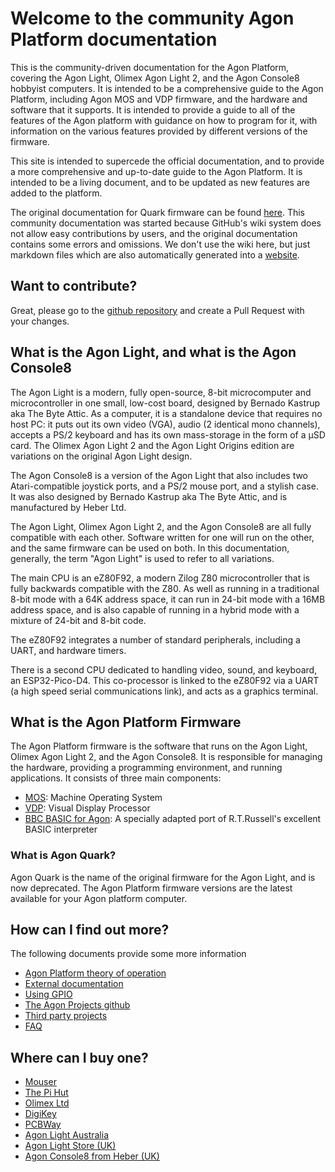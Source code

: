 # Welcome to the community Agon Platform documentation

This is the community-driven documentation for the Agon Platform, covering the Agon Light, Olimex Agon Light 2, and the Agon Console8 hobbyist computers.  It is intended to be a comprehensive guide to the Agon Platform, including Agon MOS and VDP firmware, and the hardware and software that it supports.  It is intended to provide a guide to all of the features of the Agon platform with guidance on how to program for it, with information on the various features provided by different versions of the firmware.

This site is intended to supercede the official documentation, and to provide a more comprehensive and up-to-date guide to the Agon Platform.  It is intended to be a living document, and to be updated as new features are added to the platform.

The original documentation for Quark firmware can be found [here](https://github.com/breakintoprogram/agon-docs/wiki). This community documentation was started because GitHub's wiki system does not allow easy contributions by users, and the original documentation contains some errors and omissions.  We don't use the wiki here, but just markdown files which are also automatically generated into a [website](https://agonplatform.github.io/agon-docs/).

## Want to contribute?

Great, please go to the [github repository](https://github.com/AgonPlatform/agon-docs) and create a Pull Request with your changes.

## What is the Agon Light, and what is the Agon Console8

The Agon Light is a modern, fully open-source, 8-bit microcomputer and microcontroller in one small, low-cost board, designed by Bernado Kastrup aka The Byte Attic. As a computer, it is a standalone device that requires no host PC: it puts out its own video (VGA), audio (2 identical mono channels), accepts a PS/2 keyboard and has its own mass-storage in the form of a µSD card.  The Olimex Agon Light 2 and the Agon Light Origins edition are variations on the original Agon Light design.

The Agon Console8 is a version of the Agon Light that also includes two Atari-compatible joystick ports, and a PS/2 mouse port, and a stylish case.  It was also designed by Bernado Kastrup aka The Byte Attic, and is manufactured by Heber Ltd.

The Agon Light, Olimex Agon Light 2, and the Agon Console8 are all fully compatible with each other.  Software written for one will run on the other, and the same firmware can be used on both.  In this documentation, generally, the term "Agon Light" is used to refer to all variations.

The main CPU is an eZ80F92, a modern Zilog Z80 microcontroller that is fully backwards compatible with the Z80. As well as running in a traditional 8-bit mode with a 64K address space, it can run in 24-bit mode with a 16MB address space, and is also capable of running in a hybrid mode with a mixture of 24-bit and 8-bit code.

The eZ80F92 integrates a number of standard peripherals, including a UART, and hardware timers.

There is a second CPU dedicated to handling video, sound, and keyboard, an ESP32-Pico-D4. This co-processor is linked to the eZ80F92 via a UART (a high speed serial communications link), and acts as a graphics terminal.

## What is the Agon Platform Firmware

The Agon Platform firmware is the software that runs on the Agon Light, Olimex Agon Light 2, and the Agon Console8. It is responsible for managing the hardware, providing a programming environment, and running applications.  It consists of three main components:

* [MOS](MOS.md): Machine Operating System
* [VDP](VDP.md): Visual Display Processor
* [BBC BASIC for Agon](BBC-BASIC-for-Agon.md): A specially adapted port of R.T.Russell's excellent BASIC interpreter

### What is Agon Quark?

Agon Quark is the name of the original firmware for the Agon Light, and is now deprecated.  The Agon Platform firmware versions are the latest available for your Agon platform computer.

## How can I find out more?

The following documents provide some more information

* [Agon Platform theory of operation](Theory-of-operation.md)
* [External documentation](External-Documentation.md)
* [Using GPIO](GPIO.md)
* [The Agon Projects github](Projects.md)
* [Third party projects](Third-Party-Projects.md)
* [FAQ](FAQ.md)

## Where can I buy one?

- [Mouser](https://www.mouser.com/ProductDetail/Olimex-Ltd/AgonLight2?qs=9vOqFld9vZWAIti5ng59Vw%3D%3D)
- [The Pi Hut](https://thepihut.com/products/agonlight2-z80-bbc-basic-retro-single-board-computer)
- [Olimex Ltd](https://www.olimex.com/Products/Retro-Computers/AgonLight2/open-source-hardware)
- [DigiKey](https://www.digikey.com/en/products/detail/olimex-ltd/AGONLIGHT2/19204345)
- [PCBWay](https://www.pcbway.com/project/gifts_detail/Agon_light_3f7ffaa8.html)
- [Agon Light Australia](https://agonlight.au)
- [Agon Light Store (UK)](http://agon-light.store)
- [Agon Console8 from Heber (UK)](https://shop.heber.co.uk/agon-console8/)
